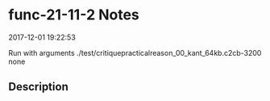 # func-21-11-2 Notes

2017-12-01 19:22:53

Run with arguments ./test/critiquepracticalreason_00_kant_64kb.c2cb-3200 none

## Description

